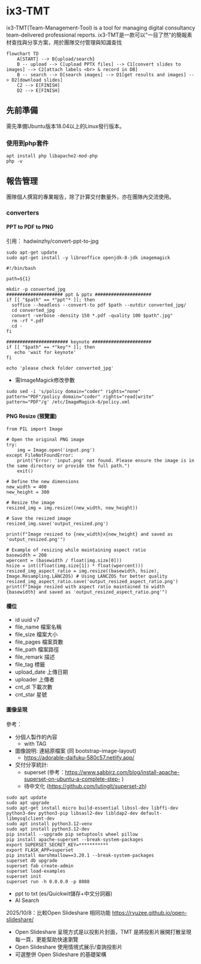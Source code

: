 # ix3-TMT 
ix3-TMT(Team-Management-Tool) is a tool for managing digital consultancy team-delivered professional reports.
ix3-TMT是一款可以"一目了然"的簡報素材查找與分享方案，用於團隊交付管理與知識查找

```mermaid
flowchart TD
    A[START] --> B{upload/search}
    B -- upload --> C[upload PPTX files] --> C1[convert slides to images] --> C2[attach labels <br> & record in DB]
    B -- search --> D[search images] --> D1[get results and images] --> D2[download slides]
    C2 --> E[FINISH]
    D2 --> E[FINISH]
```

## 先前準備 ##
需先準備Ubuntu版本18.04以上的Linux發行版本。

### 使用到php套件
```
apt install php libapache2-mod-php
php -v
```

## 報告管理 ##
團隊個人撰寫的專業報告，除了計算交付數量外，亦在團隊內交流使用。

### converters ###
#### PPT to PDF to PNG
引用： hadwinzhy/convert-ppt-to-jpg
<pre><code>sudo apt-get update 
sudo apt-get install -y libreoffice openjdk-8-jdk imagemagick</code></pre>

<pre><code>#!/bin/bash

path=${1}

mkdir -p converted_jpg
##################### ppt & pptx #####################
if [[ "$path" == *"ppt"* ]]; then
  soffice --headless --convert-to pdf $path --outdir converted_jpg/
  cd converted_jpg
  convert -verbose -density 150 *.pdf -quality 100 $path".jpg"
  rm -rf *.pdf
  cd -
fi

####################### keynote ######################
if [[ "$path" == *"key"* ]]; then
   echo 'wait for keynote'
fi

echo 'please check folder converted_jpg'
</code></pre>

- 需ImageMagick修改參數
<pre><code>sudo sed -i 's/policy domain="coder" rights="none" pattern="PDF"/policy domain="coder" rights="read|write" pattern="PDF"/g' /etc/ImageMagick-6/policy.xml</code></pre>

#### PNG Resize (預覽圖)
```
from PIL import Image

# Open the original PNG image
try:
    img = Image.open('input.png')
except FileNotFoundError:
    print("Error: 'input.png' not found. Please ensure the image is in the same directory or provide the full path.")
    exit()

# Define the new dimensions
new_width = 400
new_height = 300

# Resize the image
resized_img = img.resize((new_width, new_height))

# Save the resized image
resized_img.save('output_resized.png')

print(f"Image resized to {new_width}x{new_height} and saved as 'output_resized.png'")

# Example of resizing while maintaining aspect ratio
basewidth = 200
wpercent = (basewidth / float(img.size[0]))
hsize = int((float(img.size[1]) * float(wpercent)))
resized_img_aspect_ratio = img.resize((basewidth, hsize), Image.Resampling.LANCZOS) # Using LANCZOS for better quality
resized_img_aspect_ratio.save('output_resized_aspect_ratio.png')
print(f"Image resized with aspect ratio maintained to width {basewidth} and saved as 'output_resized_aspect_ratio.png'")
```


#### 欄位
- id uuid v7
- file_name 檔案名稱
- file_size 檔案大小
- file_pages 檔案頁數
- file_path 檔案路徑
- file_remark 描述
- file_tag 標籤
- upload_date 上傳日期
- uploader 上傳者
- cnt_dl 下載次數
- cnt_star 星號

#### 圖像呈現 ####
參考：
 - 分個人製作的內容
   - with TAG  
 - 圖像說明: 連結原檔案 (同 bootstrap-image-layout)
   - https://adorable-daifuku-580c57.netlify.app/
 - 交付分享統計:
   - superset (參考：https://www.sabbirz.com/blog/install-apache-superset-on-ubuntu-a-complete-step- )
   - 待中文化 (https://github.com/lutinglt/superset-zh)
```
sudo apt update
sudo apt upgrade
sudo apt-get install micro build-essential libssl-dev libffi-dev python3-dev python3-pip libsasl2-dev libldap2-dev default-libmysqlclient-dev
sudo apt install python3.12-venv
sudo apt install python3.12-dev
pip install --upgrade pip setuptools wheel pillow 
pip install apache-superset --break-system-packages
export SUPERSET_SECRET_KEY=***********
export FLASK_APP=superset
pip install marshmallow==3.20.1 --break-system-packages
superset db upgrade
superset fab create-admin
superset load-examples
superset init
superset run -h 0.0.0.0 -p 8088
```  

 - ppt to txt (es/Quickwit儲存+中文分詞器)
 - AI Search


2025/10/8：比較Open Slideshare 相同功能 https://ryuzee.github.io/open-slideshare/
  - Open Slideshare 呈現方式是以投影片封面，TMT 是將投影片展開打散呈現每一頁，更能幫助快速瀏覽
  - Open Slideshare 使用情境式展示/查詢投影片
  - 可選整併 Open Slideshare 的基礎架構
